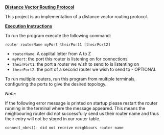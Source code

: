 

**<ins>Distance Vector Routing Protocol</ins>**

This project is an implementation of a distance vector routing protocol.

**<ins>Execution Instructions</ins>**

To run the program execute the following command:

`router routerName myPort theirPort1 [theirPort2]`

- `routerName`: A caplital letter from A to Z
- `myPort`: the port this router is listening on for connections
- `theirPort1`: the port a router we wish to send to is listenting on
- `theirPort2`: the port of a second router we wish to send to - OPTIONAL

To run multiple routers, run this program from multiple terminals, configuring the ports to give the desired topology.

*Note*:

If the following error message is printed on startup please restart the router running in the terminal where the message appeared. This means the neighbouring router did not successfully send us their router name and thus their entry will not be stored in our router table.

`connect_nbrs(): did not receive neighbours router name`

